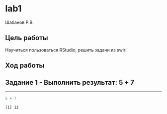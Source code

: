 lab1
================
Шабанов Р.В.

## Цель работы

Научиться пользоваться RStudio, решить задачи из swirl

## Ход работы

## Задание 1 - Выполнить результат: 5 + 7

------------------------------------------------------------------------

``` r
5 + 7
```

    [1] 12
